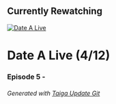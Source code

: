 ﻿
## Currently Rewatching

[![Date A Live](https://s4.anilist.co/file/anilistcdn/media/anime/cover/medium/bx15583-rTuRqDFTM1UZ.png)](https://anilist.co/anime/15583)

# Date A Live (4/12)

### Episode 5 - 

###### *Generated with [Taiga Update Git](https://github.com/nike4613/taiga-update-git)*